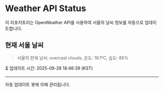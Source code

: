 
# Weather API Status

이 리포지토리는 OpenWeather API를 사용하여 서울의 날씨 정보를 자동으로 업데이트합니다.

## 현재 서울 날씨
> 서울의 현재 날씨: overcast clouds, 온도: 19.1°C, 습도: 85%

⏳ 업데이트 시간: 2025-09-28 18:46:39 (KST)

---
자동 업데이트 봇에 의해 관리됩니다.

